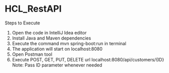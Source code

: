 # HCL_RestAPI
Steps to Execute 
1. Open the code in IntelliJ Idea editor
2. Install Java and Maven dependencies
3. Execute the command mvn spring-boot:run in terminal
4. The application will start on localhost:8080
5. Open Postman tool
6. Execute POST, GET, PUT, DELETE url localhost:8080/api/customers/{ID}
Note: Pass ID parameter whenever needed
